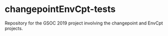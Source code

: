 # changepointEnvCpt-tests

Repository for the GSOC 2019 project involving the changepoint and EnvCpt projects.
